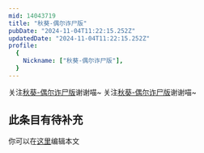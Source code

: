 ```yaml
---
mid: 14043719
title: "秋葵-偶尔诈尸版"
pubDate: "2024-11-04T11:22:15.252Z"
updatedDate: "2024-11-04T11:22:15.252Z"
profile:
  {
    Nickname: ["秋葵-偶尔诈尸版"],
  }
---
```


关注[秋葵-偶尔诈尸版](https://space.bilibili.com/14043719)谢谢喵~ 关注[秋葵-偶尔诈尸版](https://space.bilibili.com/14043719)谢谢喵~

## 此条目有待补充
你可以在[这里](https://github.com/Yuhanawa/VTuber.ICU/edit/master/src/content/v/秋葵-偶尔诈尸版/index.md)编辑本文
